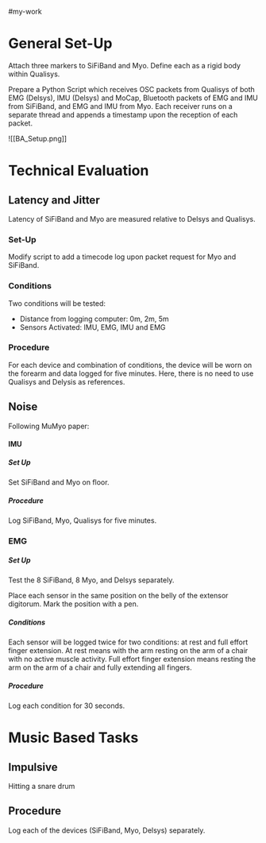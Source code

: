 #my-work 

# General Set-Up

Attach three markers to SiFiBand and Myo. Define each as a rigid body within Qualisys.

Prepare a Python Script which receives OSC packets from Qualisys of both EMG (Delsys), IMU (Delsys) and MoCap, Bluetooth packets of EMG and IMU from SiFiBand, and EMG and IMU from Myo. Each receiver runs on a separate thread and appends a timestamp upon the reception of each packet.

![[BA_Setup.png]]
# Technical Evaluation

## Latency and Jitter

Latency of SiFiBand and Myo are measured relative to Delsys and Qualisys.
### Set-Up

Modify script to add a timecode log upon packet request for Myo and SiFiBand.

### Conditions

Two conditions will be tested:

- Distance from logging computer: 0m, 2m, 5m
- Sensors Activated: IMU, EMG, IMU and EMG

### Procedure

For each device and combination of conditions, the device will be worn on the forearm and data logged for five minutes. Here, there is no need to use Qualisys and Delysis as references.

## Noise

Following MuMyo paper:

#### IMU

##### Set Up
Set SiFiBand and Myo on floor.

##### Procedure
Log SiFiBand, Myo, Qualisys for five minutes.

### EMG

##### Set Up
Test the 8 SiFiBand, 8 Myo, and Delsys separately.

Place each sensor in the same position on the belly of the extensor digitorum. Mark the position with a pen.
##### Conditions

Each sensor will be logged twice for two conditions: at rest and full effort finger extension. At rest means with the arm resting on the arm of a chair with no active muscle activity. Full effort finger extension means resting the arm on the arm of a chair and fully extending all fingers.
##### Procedure

Log each condition for 30 seconds.

# Music Based Tasks

## Impulsive 

Hitting a snare drum

## Procedure

Log each of the devices (SiFiBand, Myo, Delsys) separately.



